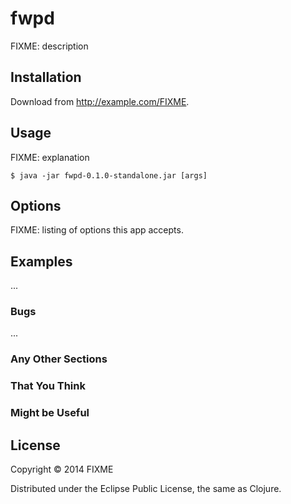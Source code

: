 # fwpd

FIXME: description

## Installation

Download from http://example.com/FIXME.

## Usage

FIXME: explanation

    $ java -jar fwpd-0.1.0-standalone.jar [args]

## Options

FIXME: listing of options this app accepts.

## Examples

...

### Bugs

...

### Any Other Sections
### That You Think
### Might be Useful

## License

Copyright © 2014 FIXME

Distributed under the Eclipse Public License, the same as Clojure.
